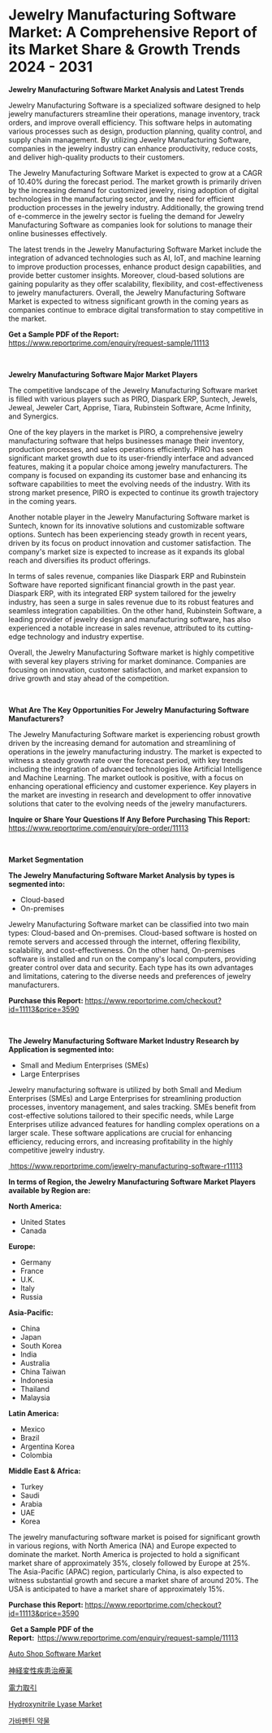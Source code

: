 <p><h1>Jewelry Manufacturing Software Market: A Comprehensive Report of its Market Share & Growth Trends 2024 - 2031</h1></p><p><strong>Jewelry Manufacturing Software Market Analysis and Latest Trends</strong></p>
<p><p>Jewelry Manufacturing Software is a specialized software designed to help jewelry manufacturers streamline their operations, manage inventory, track orders, and improve overall efficiency. This software helps in automating various processes such as design, production planning, quality control, and supply chain management. By utilizing Jewelry Manufacturing Software, companies in the jewelry industry can enhance productivity, reduce costs, and deliver high-quality products to their customers.</p><p>The Jewelry Manufacturing Software Market is expected to grow at a CAGR of 10.40% during the forecast period. The market growth is primarily driven by the increasing demand for customized jewelry, rising adoption of digital technologies in the manufacturing sector, and the need for efficient production processes in the jewelry industry. Additionally, the growing trend of e-commerce in the jewelry sector is fueling the demand for Jewelry Manufacturing Software as companies look for solutions to manage their online businesses effectively.</p><p>The latest trends in the Jewelry Manufacturing Software Market include the integration of advanced technologies such as AI, IoT, and machine learning to improve production processes, enhance product design capabilities, and provide better customer insights. Moreover, cloud-based solutions are gaining popularity as they offer scalability, flexibility, and cost-effectiveness to jewelry manufacturers. Overall, the Jewelry Manufacturing Software Market is expected to witness significant growth in the coming years as companies continue to embrace digital transformation to stay competitive in the market.</p></p>
<p><strong>Get a Sample PDF of the Report:&nbsp;</strong> <a href="https://www.reportprime.com/enquiry/request-sample/11113">https://www.reportprime.com/enquiry/request-sample/11113</a></p>
<p>&nbsp;</p>
<p><strong>Jewelry Manufacturing Software Major Market Players</strong></p>
<p><p>The competitive landscape of the Jewelry Manufacturing Software market is filled with various players such as PIRO, Diaspark ERP, Suntech, Jewels, Jeweal, Jeweler Cart, Apprise, Tiara, Rubinstein Software, Acme Infinity, and Synergics.</p><p>One of the key players in the market is PIRO, a comprehensive jewelry manufacturing software that helps businesses manage their inventory, production processes, and sales operations efficiently. PIRO has seen significant market growth due to its user-friendly interface and advanced features, making it a popular choice among jewelry manufacturers. The company is focused on expanding its customer base and enhancing its software capabilities to meet the evolving needs of the industry. With its strong market presence, PIRO is expected to continue its growth trajectory in the coming years.</p><p>Another notable player in the Jewelry Manufacturing Software market is Suntech, known for its innovative solutions and customizable software options. Suntech has been experiencing steady growth in recent years, driven by its focus on product innovation and customer satisfaction. The company's market size is expected to increase as it expands its global reach and diversifies its product offerings.</p><p>In terms of sales revenue, companies like Diaspark ERP and Rubinstein Software have reported significant financial growth in the past year. Diaspark ERP, with its integrated ERP system tailored for the jewelry industry, has seen a surge in sales revenue due to its robust features and seamless integration capabilities. On the other hand, Rubinstein Software, a leading provider of jewelry design and manufacturing software, has also experienced a notable increase in sales revenue, attributed to its cutting-edge technology and industry expertise.</p><p>Overall, the Jewelry Manufacturing Software market is highly competitive with several key players striving for market dominance. Companies are focusing on innovation, customer satisfaction, and market expansion to drive growth and stay ahead of the competition.</p></p>
<p>&nbsp;</p>
<p><strong>What Are The Key Opportunities For Jewelry Manufacturing Software Manufacturers?</strong></p>
<p><p>The Jewelry Manufacturing Software market is experiencing robust growth driven by the increasing demand for automation and streamlining of operations in the jewelry manufacturing industry. The market is expected to witness a steady growth rate over the forecast period, with key trends including the integration of advanced technologies like Artificial Intelligence and Machine Learning. The market outlook is positive, with a focus on enhancing operational efficiency and customer experience. Key players in the market are investing in research and development to offer innovative solutions that cater to the evolving needs of the jewelry manufacturers.</p></p>
<p><strong>Inquire or Share Your Questions If Any Before Purchasing This Report:</strong> <a href="https://www.reportprime.com/enquiry/pre-order/11113">https://www.reportprime.com/enquiry/pre-order/11113</a></p>
<p>&nbsp;</p>
<p><strong>Market Segmentation</strong></p>
<p><strong>The Jewelry Manufacturing Software Market Analysis by types is segmented into:</strong></p>
<p><ul><li>Cloud-based</li><li>On-premises</li></ul></p>
<p><p>Jewelry Manufacturing Software market can be classified into two main types: Cloud-based and On-premises. Cloud-based software is hosted on remote servers and accessed through the internet, offering flexibility, scalability, and cost-effectiveness. On the other hand, On-premises software is installed and run on the company's local computers, providing greater control over data and security. Each type has its own advantages and limitations, catering to the diverse needs and preferences of jewelry manufacturers.</p></p>
<p><strong>Purchase this Report:&nbsp;</strong><a href="https://www.reportprime.com/checkout?id=11113&price=3590">https://www.reportprime.com/checkout?id=11113&price=3590</a></p>
<p>&nbsp;</p>
<p><strong>The Jewelry Manufacturing Software Market Industry Research by Application is segmented into:</strong></p>
<p><ul><li>Small and Medium Enterprises (SMEs)</li><li>Large Enterprises</li></ul></p>
<p><p>Jewelry manufacturing software is utilized by both Small and Medium Enterprises (SMEs) and Large Enterprises for streamlining production processes, inventory management, and sales tracking. SMEs benefit from cost-effective solutions tailored to their specific needs, while Large Enterprises utilize advanced features for handling complex operations on a larger scale. These software applications are crucial for enhancing efficiency, reducing errors, and increasing profitability in the highly competitive jewelry industry.</p></p>
<p><a href="https://www.reportprime.com/jewelry-manufacturing-software-r11113">&nbsp;https://www.reportprime.com/jewelry-manufacturing-software-r11113</a></p>
<p><strong>In terms of Region, the Jewelry Manufacturing Software Market Players available by Region are:</strong></p>
<p>
    <p> <strong> North America: </strong>
        <ul>
            <li>United States</li>
            <li>Canada</li>
        </ul>
        </p> 
    <p> <strong> Europe: </strong>
        <ul>
            <li>Germany</li>
            <li>France</li>
            <li>U.K.</li>
            <li>Italy</li>
            <li>Russia</li>
        </ul>
        </p> 
    <p> <strong> Asia-Pacific: </strong>
        <ul>
            <li>China</li>
            <li>Japan</li>
            <li>South Korea</li>
            <li>India</li>
            <li>Australia</li>
            <li>China Taiwan</li>
            <li>Indonesia</li>
            <li>Thailand</li>
            <li>Malaysia</li>
        </ul>
        </p> 
    <p> <strong> Latin America: </strong>
        <ul>
            <li>Mexico</li>
            <li>Brazil</li>
            <li>Argentina Korea</li>
            <li>Colombia</li>
        </ul>
        </p> 
    <p> <strong> Middle East & Africa: </strong>
        <ul>
            <li>Turkey</li>
            <li>Saudi</li>
            <li>Arabia</li>
            <li>UAE</li>
            <li>Korea</li>
        </ul>
    </p>
    </p>
<p><p>The jewelry manufacturing software market is poised for significant growth in various regions, with North America (NA) and Europe expected to dominate the market. North America is projected to hold a significant market share of approximately 35%, closely followed by Europe at 25%. The Asia-Pacific (APAC) region, particularly China, is also expected to witness substantial growth and secure a market share of around 20%. The USA is anticipated to have a market share of approximately 15%.</p></p>
<p><strong>Purchase this Report: </strong><a href="https://www.reportprime.com/checkout?id=11113&price=3590">https://www.reportprime.com/checkout?id=11113&price=3590</a></p>
<p>&nbsp;<strong>Get a Sample PDF of the Report:&nbsp;&nbsp;</strong><a href="https://www.reportprime.com/enquiry/request-sample/11113">https://www.reportprime.com/enquiry/request-sample/11113</a></p>
<p><strong></strong></p>
<p><p><a href="https://github.com/juniordelafrance/Market-Research-Report-List-2/blob/main/auto-shop-software-market.md">Auto Shop Software Market</a></p><p><a href="https://github.com/nxboeu02965442/Market-Research-Report-List-1/blob/main/641106025307.md">神経変性疾患治療薬</a></p><p><a href="https://github.com/moulafa/Market-Research-Report-List-1/blob/main/731303225308.md">電力取引</a></p><p><a href="https://issuu.com/reportprime-2/docs/hydroxynitrile-lyase-market-size-2030.pptx">Hydroxynitrile Lyase Market</a></p><p><a href="https://github.com/TobyKub4685/Market-Research-Report-List-1/blob/main/635341523081.md">가바펜틴 약물</a></p></p>